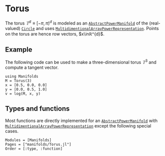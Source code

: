 # Torus
The torus $𝕋^d \equiv [-π,π)^d$ is modeled as an [`AbstractPowerManifold`](@ref) of
the (real-valued) [`Circle`](@ref) and uses [`MultidimentionalArrayPowerRepresentation`](@ref).
Points on the torus are hence row vectors, $x\inℝ^{d}$.

## Example

The following code can be used to make a three-dimensional torus $𝕋^3$ and compute a tangent vector.
```@example
using Manifolds
M = Torus(3)
x = [0.5, 0.0, 0.0]
y = [0.0, 0.5, 1.0]
v = log(M, x, y)
```

## Types and functions

Most functions are directly implemented for an [`AbstractPowerManifold`](@ref) with [`MultidimentionalArrayPowerRepresentation`](@ref) except the following special cases.

```@autodocs
Modules = [Manifolds]
Pages = ["manifolds/Torus.jl"]
Order = [:type, :function]
```
